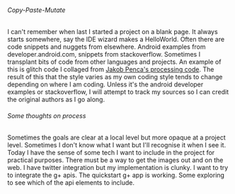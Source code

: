 ###### Copy-Paste-Mutate
I can't remember when last I started a project on a blank page.  It always starts somewhere, say the IDE wizard makes a HelloWorld. Often there are code snippets and nuggets from elsewhere. Android examples from developer.android.com, snippets from stackoverflow. Sometimes I transplant bits of code from other languages and projects. An example of this is glitch code I collaged from [Jakob Penca's processing code]([http://dl.dropboxusercontent.com/u/1358257/glitchp5/web/index.html). The result of this that the style varies as my own coding style tends to change depending on where I am coding. Unless it's the android developer examples or stackoverflow, I will attempt to track my sources so I can credit the original authors as I go along.

###### Some thoughts on process
Sometimes the goals are clear at a local level but more opaque at a project level. Sometimes I don't know what I want but I'll recognise it when I see it. Today I have the sense of some tech I want to include in the project for practical purposes. There must be a way to get the images out and on the web. I have twitter integration but my implementation is clunky. I want to try to integrate the g+ apis. The quickstart g+ app is working. Some exploring to see which of the api elements to include.

